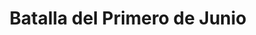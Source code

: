 ﻿---
title: "Batalla del Primero de Junio"
permalink: periodes_723.html
layout: periode
dataInici: 1794-05-29
dataFi: 1794-06-01
sidebar: periodes
pares:
  - 617:
    title: "Primera Coalición"
    dataInici: "(1792)"
    dataFi: "(1797)"

fills:
jocsPrincipals:
jocsEscenaris:
jocsEpoca:
  - title: "Flying Colors"
    bggId: 8730
    escenari: "The Glorious First of June"
    dataInici: 
    dataFi: 

jocsEpocaEscenaris:
---
